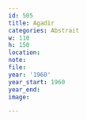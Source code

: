 ```yaml
---
id: 505
title: Agadir
categories: Abstrait
w: 110
h: 150
location:
note:
file:
year: '1960'
year_start: 1960
year_end:
image:

---
```

